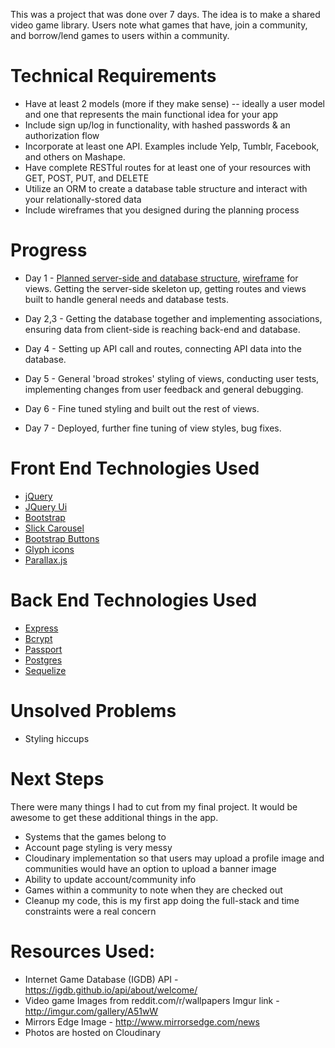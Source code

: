 This was a project that was done over 7 days. The idea is to make a shared video game library. Users note what games that have, join a community, and borrow/lend games to users within a community.

# Technical Requirements
* Have at least 2 models (more if they make sense) -- ideally a user model and one that represents the main functional idea for your app
* Include sign up/log in functionality, with hashed passwords & an authorization flow
* Incorporate at least one API. Examples include Yelp, Tumblr, Facebook, and others on Mashape.
* Have complete RESTful routes for at least one of your resources with GET, POST, PUT, and DELETE
* Utilize an ORM to create a database table structure and interact with your relationally-stored data
* Include wireframes that you designed during the planning process

# Progress
* Day 1 - [Planned server-side and database structure](https://trello.com/b/aWPDN2Cj/game-share-app), [wireframe](https://drive.google.com/file/d/0BxEYM4aqzQ9lc05HYmFxUHItRlk/view?usp=sharing) for views. Getting the server-side skeleton up, getting routes and views built to handle general needs and database tests.

* Day 2,3 - Getting the database together and implementing associations, ensuring data from client-side is reaching back-end and database.
* Day 4 - Setting up API call and routes, connecting API data into the database.
* Day 5 - General 'broad strokes' styling of views, conducting user tests, implementing changes from user feedback and general debugging.
* Day 6 - Fine tuned styling and built out the rest of views.
* Day 7 - Deployed, further fine tuning of view styles, bug fixes.

# Front End Technologies Used
* [jQuery](https://jquery.com/)
* [JQuery Ui](https://jqueryui.com/)
* [Bootstrap](http://getbootstrap.com/)
* [Slick Carousel](http://kenwheeler.github.io/slick/)
* [Bootstrap Buttons](https://github.com/codingd0g/push-bootstrap-button-pack)
* [Glyph icons](http://getbootstrap.com/components/#glyphicons)
* [Parallax.js](http://pixelcog.github.io/parallax.js/)

# Back End Technologies Used
* [Express](https://www.npmjs.com/package/express)
* [Bcrypt](https://www.npmjs.com/package/bcrypt)
* [Passport](https://www.npmjs.com/package/passport-local)
* [Postgres](https://www.postgresql.org/)
* [Sequelize](https://www.npmjs.com/package/sequelize)


# Unsolved Problems
* Styling hiccups

# Next Steps
There were many things I had to cut from my final project. It would be awesome to get these additional things in the app.
* Systems that the games belong to
* Account page styling is very messy
* Cloudinary implementation so that users may upload a profile image and communities would have an option to upload a banner image
* Ability to update account/community info
* Games within a community to note when they are checked out
* Cleanup my code, this is my first app doing the full-stack and time constraints were a real concern

# Resources Used:
* Internet Game Database (IGDB) API - https://igdb.github.io/api/about/welcome/
* Video game Images from reddit.com/r/wallpapers Imgur link - http://imgur.com/gallery/A51wW
* Mirrors Edge Image - http://www.mirrorsedge.com/news
* Photos are hosted on Cloudinary
